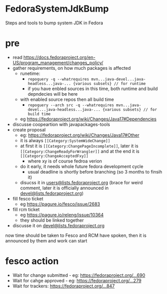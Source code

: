 # FedoraSystemJdkBump
Steps and tools to bump system JDK in Fedora

# pre
* read https://docs.fedoraproject.org/en-US/program_management/changes_policy/
* gather requirements, on how much packages is affected 
  * runetime:
    * ```repoquery -q --whatrequires mvn...java-devel...java-headless...java-... {various subsets} // for runtime```
    * if you have enbled sources in this time, both runtime and build depndecies will be here
  * with enabled source repos then all build time
    *  ```repoquery --arch src -q --whatrequires mvn...java-devel...java-headless...java-... {various subsets} // for build time```
  * eg https://fedoraproject.org/wiki/Changes/Java17#Dependencies
* discusse coopeartion with javapackages-tools
* create proposal
  * eg: https://fedoraproject.org/wiki/Changes/Java17#Other
  * it is always ```[[Category:SystemWideChange]]```
  * at first it is ```[[Category:ChangePageIncomplete]]```, later it is ```[[Category:ChangeReadyForWrangler]]``` and at the end it is  ```[[Category:ChangeAcceptedFxy]]```
    * where xy is of course fedroa verion
  * do it early, it needs whole future fedora development cycle
    * usual deadline is shortly before branching (so 3 months to finsih it)
  * disucss it in users@lists.fedoraproject.org (brace for weird comment, later it is officially announced in devel@lists.fedoraproject.org)
* fill fesco ticket
  * eg https://pagure.io/fesco/issue/2683
* fill rcm ticket
  * eg https://pagure.io/releng/issue/10364
  * they should be linked together
* discusse it on devel@lists.fedoraproject.org

now time should be taken to Fesco and RCM have spoken, then it is announced by them and work can start

# fesco action
* Wait for change submitted - eg: https://fedoraproject.org/…690
* Wait for cahge approved - eg: https://fedoraproject.org/…279
* Wait for trackers: https://fedoraproject.org/…847

